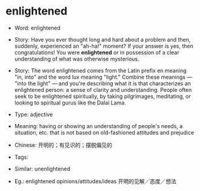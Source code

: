 # enlightened

- Word: enlightened
- Story: Have you ever thought long and hard about a problem and then, suddenly, experienced an "ah-ha!" moment? If your answer is yes, then congratulations! You were **enlightened** or in possession of a clear understanding of what was otherwise mysterious.
- Story: The word enlightened comes from the Latin prefix en meaning "in, into" and the word lux meaning "light." Combine these meanings — "into the light" — and you're describing what it is that characterizes an enlightened person: a sense of clarity and understanding. People often seek to be enlightened spiritually, by taking pilgrimages, meditating, or looking to spiritual gurus like the Dalai Lama.

- Type: adjective
- Meaning: having or showing an understanding of people's needs, a situation, etc. that is not based on old-fashioned attitudes and prejudice
- Chinese: 开明的；有见识的；摆脱偏见的
- Tags: 
- Similar: unenlightened
- Eg.: enlightened opinions/attitudes/ideas 开明的见解╱态度╱想法


